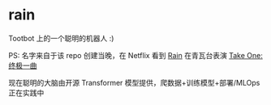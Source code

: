 # rain
Tootbot 上的一个聪明的机器人 :)

PS: 名字来自于该 repo 创建当晚，在 Netflix 看到 [Rain](https://en.wikipedia.org/wiki/Rain_(entertainer)) 在青瓦台表演 [Take One: 终极一曲](https://www.netflix.com/sg-zh/title/81536826)

现在聪明的大脑由开源 Transformer 模型提供，爬数据+训练模型+部署/MLOps 正在实践中
